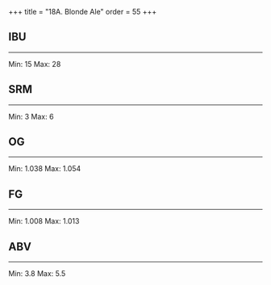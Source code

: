 +++
title = "18A. Blonde Ale"
order = 55
+++
## IBU
******
Min: 15
Max: 28
## SRM
******
Min: 3
Max: 6
## OG
******
Min: 1.038
Max: 1.054
## FG
******
Min: 1.008
Max: 1.013
## ABV
******
Min: 3.8
Max: 5.5

